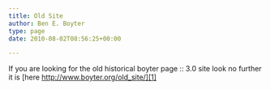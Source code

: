 ```yaml
---
title: Old Site
author: Ben E. Boyter
type: page
date: 2010-08-02T08:56:25+00:00

---
```

If you are looking for the old historical boyter page :: 3.0 site look no further it is [here http://www.boyter.org/old_site/][1]

 [1]: http://www.boyter.org/old_site/